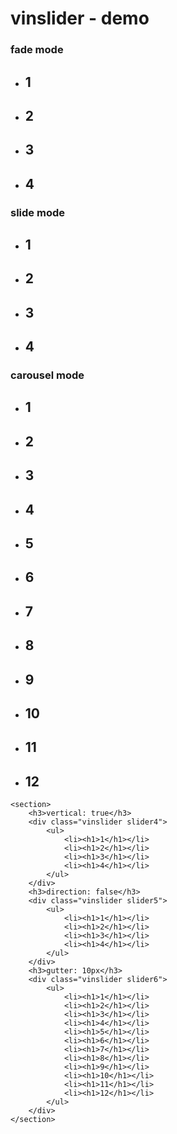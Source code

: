 <div class="demo">
    <h1>vinslider - demo</h1>
    <section>
        <h3>fade mode</h3>
        <div class="vinslider slider1">
            <ul>
                <li><h1>1</h1></li>
                <li><h1>2</h1></li>
                <li><h1>3</h1></li>
                <li><h1>4</h1></li>
            </ul>
        </div>
        <h3>slide mode</h3>
        <div class="vinslider slider2">
            <ul>
                <li><h1>1</h1></li>
                <li><h1>2</h1></li>
                <li><h1>3</h1></li>
                <li><h1>4</h1></li>
            </ul>
        </div>
        <h3>carousel mode</h3>
        <div class="vinslider slider3">
            <ul>
                <li><h1>1</h1></li>
                <li><h1>2</h1></li>
                <li><h1>3</h1></li>
                <li><h1>4</h1></li>
                <li><h1>5</h1></li>
                <li><h1>6</h1></li>
                <li><h1>7</h1></li>
                <li><h1>8</h1></li>
                <li><h1>9</h1></li>
                <li><h1>10</h1></li>
                <li><h1>11</h1></li>
                <li><h1>12</h1></li>
            </ul>
        </div>
    </section>

    <section>
        <h3>vertical: true</h3>
        <div class="vinslider slider4">
            <ul>
                <li><h1>1</h1></li>
                <li><h1>2</h1></li>
                <li><h1>3</h1></li>
                <li><h1>4</h1></li>
            </ul>
        </div>
        <h3>direction: false</h3>
        <div class="vinslider slider5">
            <ul>
                <li><h1>1</h1></li>
                <li><h1>2</h1></li>
                <li><h1>3</h1></li>
                <li><h1>4</h1></li>
            </ul>
        </div>
        <h3>gutter: 10px</h3>
        <div class="vinslider slider6">
            <ul>
                <li><h1>1</h1></li>
                <li><h1>2</h1></li>
                <li><h1>3</h1></li>
                <li><h1>4</h1></li>
                <li><h1>5</h1></li>
                <li><h1>6</h1></li>
                <li><h1>7</h1></li>
                <li><h1>8</h1></li>
                <li><h1>9</h1></li>
                <li><h1>10</h1></li>
                <li><h1>11</h1></li>
                <li><h1>12</h1></li>
            </ul>
        </div>
    </section>
</div>
